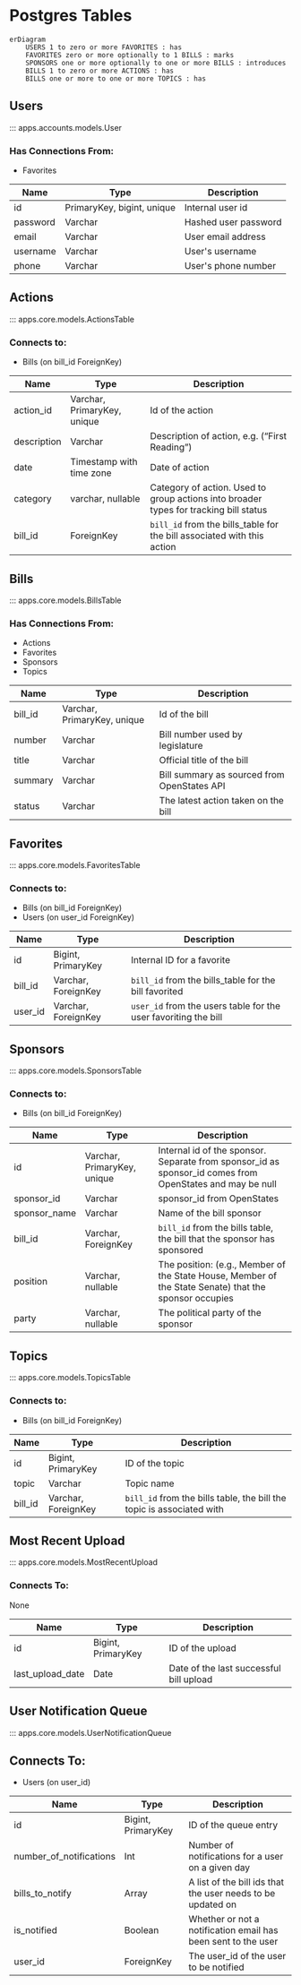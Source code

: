 # Postgres Tables

```mermaid
erDiagram
    USERS 1 to zero or more FAVORITES : has
    FAVORITES zero or more optionally to 1 BILLS : marks    
    SPONSORS one or more optionally to one or more BILLS : introduces
	BILLS 1 to zero or more ACTIONS : has    
	BILLS one or more to one or more TOPICS : has
```

## Users

::: apps.accounts.models.User

### Has Connections From:

* Favorites

| Name     | Type                       | Description          |
| -------- | -------------------------- | -------------------- |
| id       | PrimaryKey, bigint, unique | Internal user id     |
| password | Varchar                    | Hashed user password |
| email    | Varchar                    | User email address   |
| username | Varchar                    | User's username      |
| phone    | Varchar                    | User's phone number  |

## Actions

::: apps.core.models.ActionsTable

### Connects to:

* Bills (on bill_id ForeignKey)

| Name        | Type                        | Description                                                  |
| ----------- | --------------------------- | ------------------------------------------------------------ |
| action_id   | Varchar, PrimaryKey, unique | Id of the action                                             |
| description | Varchar                     | Description of action, e.g. (“First Reading”)                |
| date        | Timestamp  with time zone   | Date of action                                               |
| category    | varchar, nullable           | Category of action. Used to group actions into broader types for tracking bill status |
| bill_id     | ForeignKey                  | `bill_id` from the bills_table for the bill associated with this action |

## Bills

::: apps.core.models.BillsTable

### Has Connections From:

* Actions
* Favorites
* Sponsors
* Topics

| Name    | Type                        | Description                                 |
| ------- | --------------------------- | ------------------------------------------- |
| bill_id | Varchar, PrimaryKey, unique | Id of the bill                              |
| number  | Varchar                     | Bill number used by legislature             |
| title   | Varchar                     | Official title of the bill                  |
| summary | Varchar                     | Bill summary as sourced from OpenStates API |
| status  | Varchar                     | The latest action taken on the bill         |

## Favorites

::: apps.core.models.FavoritesTable

### Connects to: 

* Bills (on bill_id ForeignKey)
* Users (on user_id ForeignKey)

| Name    | Type                | Description                                                  |
| ------- | ------------------- | ------------------------------------------------------------ |
| id      | Bigint, PrimaryKey  | Internal ID for a favorite                                   |
| bill_id | Varchar, ForeignKey | `bill_id` from the bills_table for the bill favorited        |
| user_id | Varchar, ForeignKey | `user_id` from the users table for the user favoriting the bill |

## Sponsors

::: apps.core.models.SponsorsTable

### Connects to:

* Bills (on bill_id ForeignKey)

| Name         | Type                        | Description                                                  |
| ------------ | --------------------------- | ------------------------------------------------------------ |
| id           | Varchar, PrimaryKey, unique | Internal id of the sponsor. Separate from sponsor_id as sponsor_id comes from OpenStates and may be null |
| sponsor_id   | Varchar                     | sponsor_id from OpenStates                                   |
| sponsor_name | Varchar                     | Name of the bill sponsor                                     |
| bill_id      | Varchar, ForeignKey         | `bill_id` from the bills table, the bill that the sponsor has sponsored |
| position     | Varchar, nullable           | The position: (e.g., Member of the State House, Member of the State Senate) that the sponsor occupies |
| party        | Varchar, nullable           | The political party of the sponsor                           |

## Topics

::: apps.core.models.TopicsTable

### Connects to:

* Bills (on bill_id ForeignKey)

| Name    | Type                | Description                                                  |
| ------- | ------------------- | ------------------------------------------------------------ |
| id      | Bigint, PrimaryKey  | ID of the topic                                              |
| topic   | Varchar             | Topic name                                                   |
| bill_id | Varchar, ForeignKey | `bill_id` from the bills table, the bill the topic is associated with |

## Most Recent Upload
::: apps.core.models.MostRecentUpload

### Connects To:
None

| Name    | Type                | Description                                                  |
| ------- | ------------------- | ------------------------------------------------------------ |
| id      | Bigint, PrimaryKey  | ID of the upload                                              |
| last_upload_date   | Date             | Date of the last successful bill upload                                                   |

## User Notification Queue

::: apps.core.models.UserNotificationQueue

## Connects To:

* Users (on user_id)

| Name    | Type                | Description                                                  |
| ------- | ------------------- | ------------------------------------------------------------ |
| id      | Bigint, PrimaryKey  | ID of the queue entry                                              |
| number_of_notifications   | Int             | Number of notifications for a user on a given day |
| bills_to_notify | Array | A list of the bill ids that the user needs to be updated on |
| is_notified | Boolean | Whether or not a notification email has been sent to the user |
| user_id | ForeignKey | The user_id of the user to be notified |